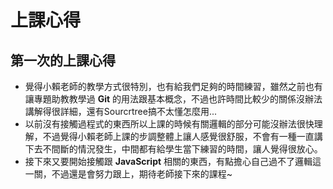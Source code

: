 # 上課心得
## **第一次的上課心得**
* 覺得小賴老師的教學方式很特別，也有給我們足夠的時間練習，雖然之前也有讓專題助教教學過 **Git** 的用法跟基本概念，不過也許時間比較少的關係沒辦法講解得很詳細，還有Sourcrtree搞不太懂怎麼用...
* 以前沒有接觸過程式的東西所以上課的時候有關邏輯的部分可能沒辦法很快理解，不過覺得小賴老師上課的步調整體上讓人感覺很舒服，不會有一種一直講下去不間斷的情況發生，中間都有給學生當下練習的時間，讓人覺得很放心。
* 接下來又要開始接觸跟 **JavaScript** 相關的東西，有點擔心自己過不了邏輯這一關，不過還是會努力跟上，期待老師接下來的課程~

